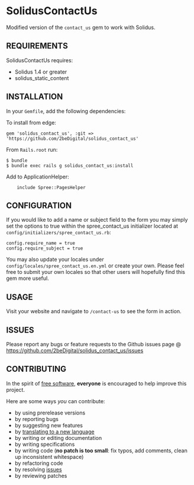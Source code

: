# SolidusContactUs 

Modified version of the `contact_us` gem to work with Solidus.

## REQUIREMENTS

SolidusContactUs requires:

* Solidus 1.4 or greater
* solidus_static_content

## INSTALLATION

In your `Gemfile`, add the following dependencies:

To install from edge:

    gem 'solidus_contact_us', :git => 'https://github.com/2beDigital/solidus_contact_us'

From `Rails.root` run:

    $ bundle
    $ bundle exec rails g solidus_contact_us:install

Add to ApplicationHelper:

		include Spree::PagesHelper


## CONFIGURATION

If you would like to add a name or subject field to the form you may simply set the options to true within the spree_contact_us initializer located at `config/initializers/spree_contact_us.rb`:

    config.require_name = true
    config.require_subject = true

You may also update your locales under `config/locales/spree_contact_us.en.yml` or create your own.  Please feel free to submit your own locales so that other users will hopefully find this gem more useful.

## USAGE

Visit your website and navigate to `/contact-us` to see the form in action.

## ISSUES

Please report any bugs or feature requests to the Github issues page @ https://github.com/2beDigital/solidus_contact_us/issues

## CONTRIBUTING

In the spirit of [free software](http://www.fsf.org/licensing/essays/free-sw.html), **everyone** is encouraged to help improve this project.

Here are some ways *you* can contribute:

* by using prerelease versions
* by reporting bugs
* by suggesting new features
* by [translating to a new language](https://github.com/2beDigital/solidus_contact_us/tree/master/config/locales)
* by writing or editing documentation
* by writing specifications
* by writing code (**no patch is too small**: fix typos, add comments, clean up inconsistent whitespace)
* by refactoring code
* by resolving [issues](https://github.com/2beDigital/solidus_contact_us/issues)
* by reviewing patches

